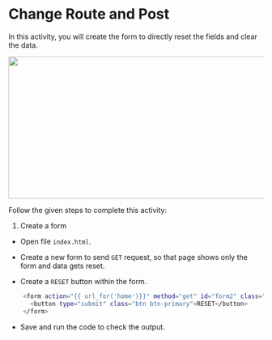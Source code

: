 Change Route and Post
======================


In this activity, you will create the form to directly reset the fields and clear the data.

<img src= "https://s3.amazonaws.com/media-p.slid.es/uploads/1525749/images/10628939/ezgif.com-video-to-gif__29_.gif" width = "521" height = "281">



Follow the given steps to complete this activity:
1. Create a form


* Open file `index.html`.


* Create a new form to send `GET` request, so that page shows only the form and data gets reset.


* Create a `RESET` button within the form.

```sh
    <form action="{{ url_for('home')}}" method="get" id="form2" class="d-flex justify-content-center align-items-center mt-4">
      <button type="submit" class="btn btn-primary">RESET</button>
    </form>
```
  
* Save and run the code to check the output.